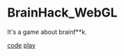 # BrainHack_WebGL

It's a game about brainf**k.

[code](https://github.com/TAKU1101/BF_game)
[play](https://taku1101.github.io/BrainHack_WebGL/)

